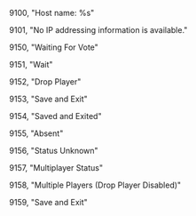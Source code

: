 ﻿9100, "Host name: %s"

9101, "No IP addressing information is available."

9150, "Waiting For Vote"

9151, "Wait"

9152, "Drop Player"

9153, "Save and Exit"

9154, "Saved and Exited"

9155, "Absent"

9156, "Status Unknown"

9157, "Multiplayer Status"

9158, "Multiple Players (Drop Player Disabled)"

9159, "Save and Exit"

